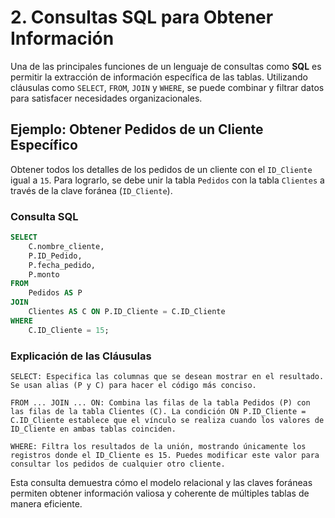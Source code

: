 # 2. Consultas SQL para Obtener Información

Una de las principales funciones de un lenguaje de consultas como **SQL** es permitir la extracción de información específica de las tablas. Utilizando cláusulas como `SELECT`, `FROM`, `JOIN` y `WHERE`, se puede combinar y filtrar datos para satisfacer necesidades organizacionales.

## Ejemplo: Obtener Pedidos de un Cliente Específico

Obtener todos los detalles de los pedidos de un cliente con el `ID_Cliente` igual a `15`. Para lograrlo, se debe unir la tabla `Pedidos` con la tabla `Clientes` a través de la clave foránea (`ID_Cliente`).

### Consulta SQL

```sql
SELECT
    C.nombre_cliente,
    P.ID_Pedido,
    P.fecha_pedido,
    P.monto
FROM
    Pedidos AS P
JOIN
    Clientes AS C ON P.ID_Cliente = C.ID_Cliente
WHERE
    C.ID_Cliente = 15;
```

### Explicación de las Cláusulas

    SELECT: Especifica las columnas que se desean mostrar en el resultado. Se usan alias (P y C) para hacer el código más conciso.

    FROM ... JOIN ... ON: Combina las filas de la tabla Pedidos (P) con las filas de la tabla Clientes (C). La condición ON P.ID_Cliente = C.ID_Cliente establece que el vínculo se realiza cuando los valores de ID_Cliente en ambas tablas coinciden.

    WHERE: Filtra los resultados de la unión, mostrando únicamente los registros donde el ID_Cliente es 15. Puedes modificar este valor para consultar los pedidos de cualquier otro cliente.

Esta consulta demuestra cómo el modelo relacional y las claves foráneas permiten obtener información valiosa y coherente de múltiples tablas de manera eficiente.